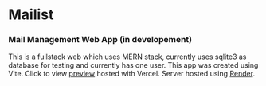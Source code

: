 # Mailist
### Mail Management Web App (in developement)
This is a fullstack web which uses MERN stack, currently uses sqlite3 as database for testing and currently has one user.
This app was created using Vite.
Click to view [preview](https://mailist-admin.vercel.app/) hosted with Vercel.
Server hosted using [Render](https://render.com/).
